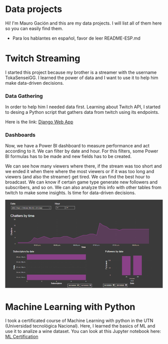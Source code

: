 # Data projects
Hi! I'm Mauro Gación and this are my data projects. I will list all of them here so you can easily find them.

* Para los hablantes en español, favor de leer README-ESP.md

# Twitch Streaming
I started this project because my brother is a streamer with the username TokaSenseiGG.
I learned the power of data and I want to use it to help him make data-driven decisions.

### Data Gathering
In order to help him I needed data first. Learning about Twitch API, I started to desing a Python script that gathers data from twitch using its endpoints. 

Here is the link: [Django Web App](https://github.com/MGKuro/Django_Web)

### Dashboards
Now, we have a Power BI dashboard to measure performance and act according to it. We can filter by date and hour. For this filters, some Power BI formulas has to be made and new fields has to be created. 

We can see how many viewers where there, if the stream was too short and we ended it when there where the most viewers or if it was too long and viewers (and also the streamer) get tired. We can find the best hour to broadcast. We can know if certain game type generate new followers and subscribers, and so on. We can also analyze this info with other tables from twitch to make some insights. Is time for data-driven decisions.

![alt text](https://github.com/MGKuro/Data/blob/master/stream.png?raw=true)

# Machine Learning with Python
I took a certificated course of Machine Learning with python in the UTN (Universidad tecnológica Nacional). Here, I learned the basics of ML and use it to analize a wine dataset.
You can look at this Jupyter notebook here: [ML Certification](https://github.com/MGKuro/ML-Cap)
